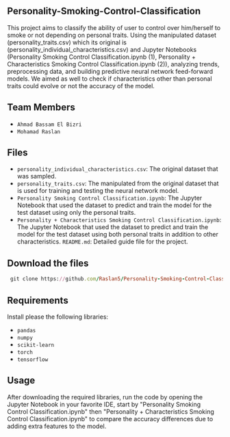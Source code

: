 ## Personality-Smoking-Control-Classification

This project aims to classify the ability of user to control over him/herself to smoke or not depending on personal traits. Using the manipulated dataset (personality_traits.csv) which its original is (personality_individual_characteristics.csv)
and Jupyter Notebooks (Personality Smoking Control Classification.ipynb (1), Personality + Characteristics Smoking Control Classification.ipynb (2)), analyzing trends, preprocessing data, and building predictive neural network feed-forward models.
We aimed as well to check if characteristics other than personal traits could evolve or not the accuracy of the model.

## Team Members
- `Ahmad Bassam El Bizri`
- `Mohamad Raslan`

## Files
- `personality_individual_characteristics.csv`: The original dataset that was sampled.
- `personality_traits.csv`: The manipulated from the original dataset that is used for training and testing the neural network model.
- `Personality Smoking Control Classification.ipynb`: The Jupyter Notebook that used the dataset to predict and train the model for the test dataset using only the personal traits.
- `Personality + Characteristics Smoking Control Classification.ipynb`: The Jupyter Notebook that used the dataset to predict and train the model for the test dataset using both personal traits in addition to other characteristics.
 `README.md`: Detailed guide file for the project.

 ## Download the files
 ```rb 
  git clone https://github.com/Raslan5/Personality-Smoking-Control-Classification.git
 ```
 ## Requirements
 Install please the following libraries:
  - `pandas`
  - `numpy`
  - `scikit-learn`
  - `torch`
  - `tensorflow`
 ## Usage
 After downloading the required libraries, run the code by opening the Jupyter Notebook in your favorite IDE, start by "Personality Smoking Control Classification.ipynb" then 
 "Personality + Characteristics Smoking Control Classification.ipynb" to compare the accuracy differences due to adding extra features to the model.
